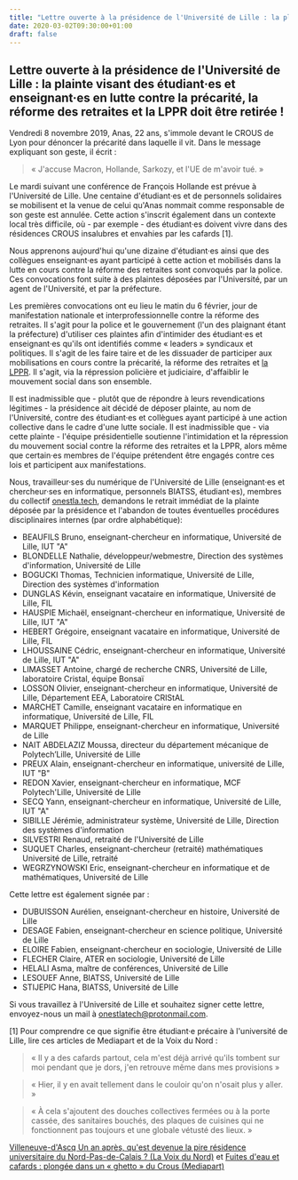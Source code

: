 ```yaml
---
title: "Lettre ouverte à la présidence de l'Université de Lille : la plainte visant des étudiant·es et enseignant·es en lutte contre la précarité, la réforme des retraites et la LPPR doit être retirée !"
date: 2020-03-02T09:30:00+01:00
draft: false
---
```


## Lettre ouverte à la présidence de l'Université de Lille : la plainte visant des étudiant·es et enseignant·es en lutte contre la précarité, la réforme des retraites et la LPPR doit être retirée !

Vendredi 8 novembre 2019, Anas, 22 ans, s'immole devant le CROUS de Lyon pour dénoncer la précarité dans laquelle il vit. Dans le message expliquant son geste, il écrit :

> « J'accuse Macron, Hollande, Sarkozy, et l'UE de m'avoir tué. »

Le mardi suivant une conférence de François Hollande est prévue à l'Université de Lille. Une centaine d'étudiant·es et de personnels solidaires se mobilisent et la venue de celui qu'Anas nommait comme responsable de son geste est annulée. Cette action s'inscrit également dans un contexte local très difficile, où - par exemple - des étudiant·es doivent vivre dans des résidences CROUS insalubres et envahies par les cafards [1].

Nous apprenons aujourd'hui qu'une dizaine d'étudiant·es ainsi que des collègues enseignant·es ayant participé à cette action et mobilisés dans la lutte en cours contre la réforme des retraites sont convoqués par la police.
Ces convocations font suite à des plaintes déposées par l'Université, par un agent de l'Université, et par la préfecture.

Les premières convocations ont eu lieu le matin du 6 février, jour de manifestation nationale et interprofessionnelle contre la réforme des retraites.
Il s'agit pour la police et le gouvernement (l'un des plaignant étant la préfecture) d'utiliser ces plaintes afin d'intimider des étudiant·es et enseignant·es qu'ils ont identifiés comme « leaders » syndicaux et politiques. Il s'agit de les faire taire et de les dissuader de participer aux mobilisations en cours contre la précarité, la réforme des retraites et [la LPPR](https://www.mediapart.fr/journal/france/230120/mobilisation-dans-les-labos-les-raisons-de-la-colere). Il s'agit, via la répression policière et judiciaire, d'affaiblir le mouvement social dans son ensemble.

Il est inadmissible que - plutôt que de répondre à leurs revendications légitimes - la présidence ait décidé de déposer plainte, au nom de l'Université, contre des étudiant·es et collègues ayant participé à une action collective dans le cadre d'une lutte sociale. Il est inadmissible que - via cette plainte - l'équipe présidentielle soutienne l'intimidation et la répression du mouvement social contre la réforme des retraites et la LPPR, alors même que certain·es membres de l'équipe prétendent être engagés contre ces lois et participent aux manifestations.

Nous, travailleur·ses du numérique de l'Université de Lille (enseignant·es et chercheur·ses en informatique, personnels BIATSS, étudiant·es), membres du collectif [onestla.tech](https://onestla.tech), demandons le retrait immédiat de la plainte déposée par la présidence et l'abandon de toutes éventuelles procédures disciplinaires internes (par ordre alphabétique):

- BEAUFILS Bruno, enseignant-chercheur en informatique, Université de Lille, IUT "A"
- BLONDELLE Nathalie, développeur/webmestre, Direction des systèmes d'information, Université de Lille
- BOGUCKI Thomas, Technicien informatique, Université de Lille, Direction des systèmes d'information
- DUNGLAS Kévin, enseignant vacataire en informatique, Université de Lille, FIL
- HAUSPIE Michaël, enseignant-chercheur en informatique, Université de Lille, IUT "A"
- HEBERT Grégoire, enseignant vacataire en informatique, Université de Lille, FIL
- LHOUSSAINE Cédric, enseignant-chercheur en informatique, Université de Lille, IUT "A"
- LIMASSET Antoine, chargé de recherche CNRS, Université de Lille, laboratoire Cristal, équipe Bonsaï
- LOSSON Olivier, enseignant-chercheur en informatique, Université de Lille, Département EEA, Laboratoire CRIStAL
- MARCHET Camille, enseignant vacataire en informatique en informatique, Université de Lille, FIL
- MARQUET Philippe, enseignant-chercheur en informatique, Université de Lille
- NAIT ABDELAZIZ Moussa, directeur du département mécanique de Polytech’Lille, Université de Lille
- PREUX Alain, enseignant-chercheur en informatique, université de Lille, IUT "B"
- REDON Xavier, enseignant-chercheur en informatique, MCF Polytech'Lille, Université de Lille
- SECQ Yann, enseignant-chercheur en informatique, Université de Lille, IUT "A"
- SIBILLE Jérémie, administrateur système, Université de Lille, Direction des systèmes d'information
- SILVESTRI Renaud, retraité de l'Université de Lille
- SUQUET Charles, enseignant-chercheur (retraité) mathématiques Université de Lille, retraité
- WEGRZYNOWSKI Eric, enseignant-chercheur en informatique et de mathématiques, Université de Lille

Cette lettre est également signée par :

- DUBUISSON Aurélien, enseignant-chercheur en histoire, Université de Lille
- DESAGE Fabien, enseignant-chercheur en science politique, Université de Lille
- ELOIRE Fabien, enseignant-chercheur en sociologie, Université de Lille
- FLECHER Claire, ATER en sociologie, Université de Lille
- HELALI Asma, maître de conférences, Université de Lille
- LESOUEF Anne, BIATSS, Université de Lille
- STIJEPIC Hana, BIATSS, Université de Lille

Si vous travaillez à l'Université de Lille et souhaitez signer cette lettre, envoyez-nous un mail à onestlatech@protonmail.com.

[1] Pour comprendre ce que signifie être étudiant·e précaire à l'université de Lille, lire ces articles de Mediapart et de la Voix du Nord :

> « Il y a des cafards partout, cela m'est déjà arrivé qu'ils tombent sur moi pendant que je dors, j'en retrouve même dans mes provisions »

> « Hier, il y en avait tellement dans le couloir qu'on n'osait plus y aller. »

> « À cela s'ajoutent des douches collectives fermées ou à la porte cassée, des sanitaires bouchés, des plaques de cuisines qui ne fonctionnent pas toujours et une globale vétusté des lieux. »

[Villeneuve-d'Ascq Un an après, qu'est devenue la pire résidence universitaire du Nord-Pas-de-Calais ? (La Voix du Nord)](https://www.lavoixdunord.fr/530523/article/2019-01-31/un-apres-qu-est-devenue-la-pire-residence-universitaire-du-nord-pas-de-calais) et [Fuites d'eau et cafards : plongée dans un « ghetto » du Crous (Mediapart)](https://www.mediapart.fr/journal/france/030220/fuites-d-eau-et-cafards-plongee-dans-un-ghetto-du-crous)
